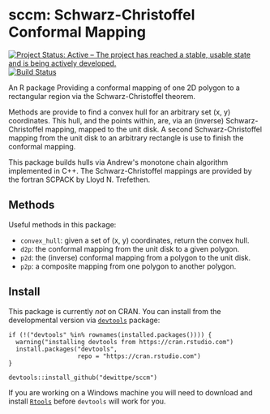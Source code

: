 # sccm: Schwarz-Christoffel Conformal Mapping

[![Project Status: Active – The project has reached a stable, usable state and is being actively developed.](http://www.repostatus.org/badges/latest/active.svg)](http://www.repostatus.org/#active)
[![Build Status](https://travis-ci.org/dewittpe/sccm.svg?branch=master)](https://travis-ci.org/dewittpe/sccm)

An R package Providing a conformal mapping of one 2D polygon to a rectangular
region via the Schwarz-Christoffel theorem.

Methods are provide to find a convex hull for an arbitrary set (x, y)
coordinates.  This hull, and the points within, are, via an (inverse)
Schwarz-Christoffel mapping, mapped to the unit disk.  A second
Schwarz-Christoffel mapping from the unit disk to an arbitrary rectangle is use
to finish the conformal mapping.

This package builds hulls via Andrew's monotone chain algorithm implemented in
C++. The Schwarz-Christoffel mappings are provided by the fortran SCPACK by
Lloyd N. Trefethen.

## Methods

Useful methods in this package:

* `convex_hull`: given a set of (x, y) coordinates, return the convex hull.
* `d2p`: the conformal mapping from the unit disk to a given polygon.
* `p2d`: the (inverse) conformal mapping from a polygon to the unit disk.
* `p2p`: a composite mapping from one polygon to another polygon.

## Install
This package is currently *not* on CRAN.  You can install from the
developmental version via 
[`devtools`](https://github.com/hadley/devtools) package:

    if (!("devtools" %in% rownames(installed.packages()))) { 
      warning("installing devtools from https://cran.rstudio.com")
      install.packages("devtools", 
                       repo = "https://cran.rstudio.com")
    }

    devtools::install_github("dewittpe/sccm")

If you are working on a Windows machine you will need to download and install
[`Rtools`](http://cran.r-project.org/bin/windows/Rtools/) before `devtools` will
work for you.

